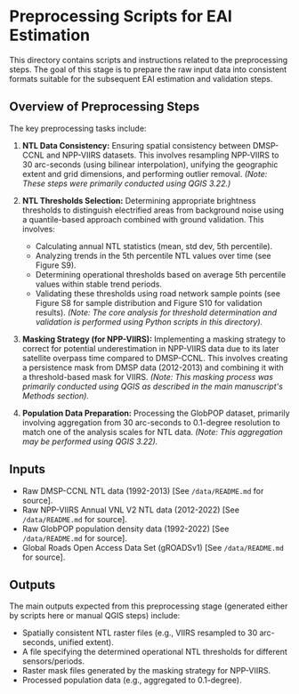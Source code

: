 # Preprocessing Scripts for EAI Estimation

This directory contains scripts and instructions related to the preprocessing steps. The goal of this stage is to prepare the raw input data into consistent formats suitable for the subsequent EAI estimation and validation steps.

## Overview of Preprocessing Steps

The key preprocessing tasks include:

1.  **NTL Data Consistency:** Ensuring spatial consistency between DMSP-CCNL and NPP-VIIRS datasets. This involves resampling NPP-VIIRS to 30 arc-seconds (using bilinear interpolation), unifying the geographic extent and grid dimensions, and performing outlier removal. *(Note: These steps were primarily conducted using QGIS 3.22.)*

2.  **NTL Thresholds Selection:** Determining appropriate brightness thresholds to distinguish electrified areas from background noise using a quantile-based approach combined with ground validation. This involves:
    * Calculating annual NTL statistics (mean, std dev, 5th percentile).
    * Analyzing trends in the 5th percentile NTL values over time (see Figure S9).
    * Determining operational thresholds based on average 5th percentile values within stable trend periods.
    * Validating these thresholds using road network sample points (see Figure S8 for sample distribution and Figure S10 for validation results). *(Note: The core analysis for threshold determination and validation is performed using Python scripts in this directory).*
3.  **Masking Strategy (for NPP-VIIRS):** Implementing a masking strategy to correct for potential underestimation in NPP-VIIRS data due to its later satellite overpass time compared to DMSP-CCNL. This involves creating a persistence mask from DMSP data (2012-2013) and combining it with a threshold-based mask for VIIRS. *(Note: This masking process was primarily conducted using QGIS as described in the main manuscript's Methods section).*
4.  **Population Data Preparation:** Processing the GlobPOP dataset, primarily involving aggregation from 30 arc-seconds to 0.1-degree resolution to match one of the analysis scales for NTL data. *(Note: This aggregation may be performed using QGIS 3.22).*




## Inputs

* Raw DMSP-CCNL NTL data (1992-2013) [See `/data/README.md` for source].
* Raw NPP-VIIRS Annual VNL V2 NTL data (2012-2022) [See `/data/README.md` for source].
* Raw GlobPOP population density data (1992-2022) [See `/data/README.md` for source].
* Global Roads Open Access Data Set (gROADSv1) [See `/data/README.md` for source].


## Outputs

The main outputs expected from this preprocessing stage (generated either by scripts here or manual QGIS steps) include:

* Spatially consistent NTL raster files (e.g., VIIRS resampled to 30 arc-seconds, unified extent).
* A file specifying the determined operational NTL thresholds for different sensors/periods.
* Raster mask files generated by the masking strategy for NPP-VIIRS.
* Processed population data (e.g., aggregated to 0.1-degree).

